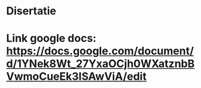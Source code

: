 # Disertatie
# Link google docs: https://docs.google.com/document/d/1YNek8Wt_27YxaOCjh0WXatznbBVwmoCueEk3ISAwViA/edit
